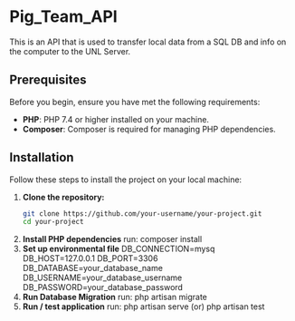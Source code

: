 # Pig_Team_API

This is an API that is used to transfer local data from a SQL DB and info on the computer to the UNL Server.

## Prerequisites

Before you begin, ensure you have met the following requirements:
- **PHP**: PHP 7.4 or higher installed on your machine.
- **Composer**: Composer is required for managing PHP dependencies.

## Installation

Follow these steps to install the project on your local machine:

1. **Clone the repository:**
   ```bash
   git clone https://github.com/your-username/your-project.git
   cd your-project
2. **Install PHP dependencies**
    run: composer install
3. **Set up environmental file**
    DB_CONNECTION=mysq  
    DB_HOST=127.0.0.1
    DB_PORT=3306
    DB_DATABASE=your_database_name
    DB_USERNAME=your_database_username
    DB_PASSWORD=your_database_password
4. **Run Database Migration**
    run: php artisan migrate
5. **Run / test application**
    run: php artisan serve (or) php artisan test 
